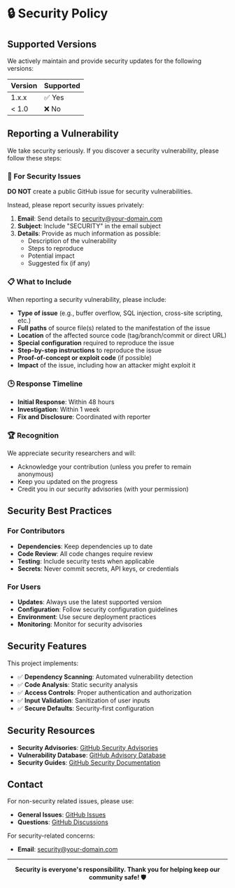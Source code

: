 # 🔒 Security Policy

## Supported Versions

We actively maintain and provide security updates for the following versions:

| Version | Supported          |
| ------- | ------------------ |
| 1.x.x   | ✅ Yes             |
| < 1.0   | ❌ No              |

## Reporting a Vulnerability

We take security seriously. If you discover a security vulnerability, please follow these steps:

### 🚨 For Security Issues

**DO NOT** create a public GitHub issue for security vulnerabilities.

Instead, please report security issues privately:

1. **Email**: Send details to [security@your-domain.com](mailto:security@your-domain.com)
2. **Subject**: Include "SECURITY" in the email subject
3. **Details**: Provide as much information as possible:
   - Description of the vulnerability
   - Steps to reproduce
   - Potential impact
   - Suggested fix (if any)

### 📋 What to Include

When reporting a security vulnerability, please include:

- **Type of issue** (e.g., buffer overflow, SQL injection, cross-site scripting, etc.)
- **Full paths** of source file(s) related to the manifestation of the issue
- **Location** of the affected source code (tag/branch/commit or direct URL)
- **Special configuration** required to reproduce the issue
- **Step-by-step instructions** to reproduce the issue
- **Proof-of-concept or exploit code** (if possible)
- **Impact** of the issue, including how an attacker might exploit it

### 🕒 Response Timeline

- **Initial Response**: Within 48 hours
- **Investigation**: Within 1 week
- **Fix and Disclosure**: Coordinated with reporter

### 🏆 Recognition

We appreciate security researchers and will:

- Acknowledge your contribution (unless you prefer to remain anonymous)
- Keep you updated on the progress
- Credit you in our security advisories (with your permission)

## Security Best Practices

### For Contributors

- **Dependencies**: Keep dependencies up to date
- **Code Review**: All code changes require review
- **Testing**: Include security tests when applicable
- **Secrets**: Never commit secrets, API keys, or credentials

### For Users

- **Updates**: Always use the latest supported version
- **Configuration**: Follow security configuration guidelines
- **Environment**: Use secure deployment practices
- **Monitoring**: Monitor for security advisories

## Security Features

This project implements:

- ✅ **Dependency Scanning**: Automated vulnerability detection
- ✅ **Code Analysis**: Static security analysis
- ✅ **Access Controls**: Proper authentication and authorization
- ✅ **Input Validation**: Sanitization of user inputs
- ✅ **Secure Defaults**: Security-first configuration

## Security Resources

- **Security Advisories**: [GitHub Security Advisories](https://github.com/leonwong282/project-name/security/advisories)
- **Vulnerability Database**: [GitHub Advisory Database](https://github.com/advisories)
- **Security Guides**: [GitHub Security Documentation](https://docs.github.com/en/code-security)

## Contact

For non-security related issues, please use:
- **General Issues**: [GitHub Issues](https://github.com/leonwong282/project-name/issues)
- **Questions**: [GitHub Discussions](https://github.com/leonwong282/project-name/discussions)

For security-related concerns:
- **Email**: [security@your-domain.com](mailto:security@your-domain.com)

---

<div align="center">

**Security is everyone's responsibility. Thank you for helping keep our community safe! 🛡️**

</div>
